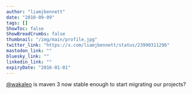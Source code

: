 ```yaml
---
author: "liamjbennett"
date: "2010-09-09"
tags: []
ShowToc: false
ShowBreadCrumbs: false
thumbnail: "/img/main/profile.jpg"
twitter_link: "https://x.com/liamjbennett/status/23990311296"
mastodon_link: ""
bluesky_link: ""
linkedin_link: ""
expiryDate: "2016-01-01"
---
```


[@wakaleo](https://x.com/wakaleo) is maven 3 now stable enough to start migrating our projects?


